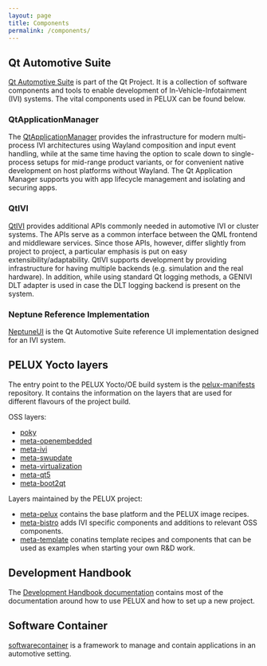 ```yaml
---
layout: page
title: Components
permalink: /components/
---
```


## Qt Automotive Suite

[Qt Automotive Suite](https://www.qt.io/qt-automotive-suite/) is part of the Qt
Project. It is a collection of software components and tools to enable
development of In-Vehicle-Infotainment (IVI) systems. The vital components used
in PELUX can be found below.

### QtApplicationManager

The [QtApplicationManager](https://doc.qt.io/QtApplicationManager/) provides the
infrastructure for modern multi-process IVI architectures using Wayland
composition and input event handling, while at the same time having the option
to scale down to single-process setups for mid-range product variants, or for
convenient native development on host platforms without Wayland. The Qt
Application Manager supports you with app lifecycle management and isolating and
securing apps.

### QtIVI

[QtIVI](https://doc.qt.io/QtIVI/) provides additional APIs commonly needed in
automotive IVI or cluster systems. The APIs serve as a common interface between
the QML frontend and middleware services. Since those APIs, however, differ
slightly from project to project, a particular emphasis is put on easy
extensibility/adaptability. QtIVI supports development by providing
infrastructure for having multiple backends (e.g. simulation and the real
hardware). In addition, while using standard Qt logging methods, a GENIVI DLT
adapter is used in case the DLT logging backend is present on the system.

### Neptune Reference Implementation

[NeptuneUI](https://doc.qt.io/NeptuneUI) is the Qt Automotive Suite reference UI
implementation designed for an IVI system.

## PELUX Yocto layers

The entry point to the PELUX Yocto/OE build system is the
[pelux-manifests](https://github.com/Pelagicore/pelux-manifests) repository. It
contains the information on the layers that are used for different flavours of
the project build.

OSS layers:

* [poky](http://git.yoctoproject.org/cgit.cgi/poky)
* [meta-openembedded](http://git.openembedded.org/meta-openembedded/)
* [meta-ivi](https://github.com/GENIVI/meta-ivi)
* [meta-swupdate](https://github.com/sbabic/meta-swupdate)
* [meta-virtualization](https://git.yoctoproject.org/cgit/cgit.cgi/meta-virtualization/)
* [meta-qt5](http://code.qt.io/cgit/yocto/meta-qt5.git/)
* [meta-boot2qt](http://code.qt.io/cgit/yocto/meta-boot2qt.git/)

Layers maintained by the PELUX project:

* [meta-pelux](https://github.com/pelagicore/meta-pelux) contains the base
  platform and the PELUX image recipes.
* [meta-bistro](https://github.com/pelagicore/meta-bistro) adds IVI specific
  components and additions to relevant OSS components.
* [meta-template](https://github.com/pelagicore/meta-template) conatins template
  recipes and components that can be used as examples when starting your own R&D
  work.

## Development Handbook

The [Development Handbook
documentation](//pelux.io/software-factory/) contains most of
the documentation around how to use PELUX and how to set up a new project.

## Software Container

[softwarecontainer](https://github.com/Pelagicore/softwarecontainer) is a
framework to manage and contain applications in an automotive setting.

